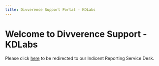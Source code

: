 ```yaml
---
title: Divverence Support Portal - KDLabs
---
```

# Welcome to Divverence Support - KDLabs

Please click [here](https://inpho4u.atlassian.net/servicedesk/customer/portal/6) to be redirected to our Indicent Reporting Service Desk.
